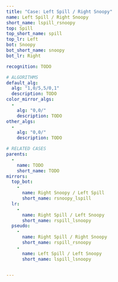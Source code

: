 ```yaml
---
title: "Case: Left Spill / Right Snoopy"
name: Left Spill / Right Snoopy
short_name: lspill_rsnoopy
top: Spill
top_short_name: spill
top_lr: Left
bot: Snoopy
bot_short_name: snoopy
bot_lr: Right

recognition: TODO

# ALGORITHMS
default_alg:
  alg: "1,0/5,5/0,1"
  description: TODO
color_mirror_algs:
  -
    alg: "0,0/"
    description: TODO
other_algs:
  -
    alg: "0,0/"
    description: TODO

# RELATED CASES
parents:
  -
    name: TODO
    short_name: TODO
mirrors:
  top_bot:
    -
      name: Right Snoopy / Left Spill
      short_name: rsnoopy_lspill
  lr:
    -
      name: Right Spill / Left Snoopy
      short_name: rspill_lsnoopy
  pseudo:
    -
      name: Right Spill / Right Snoopy
      short_name: rspill_rsnoopy
    -
      name: Left Spill / Left Snoopy
      short_name: lspill_lsnoopy


---
```


